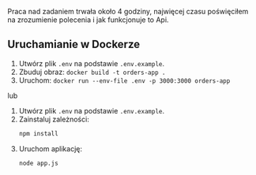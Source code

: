 Praca nad zadaniem trwała około 4 godziny, najwięcej czasu poświęciłem na zrozumienie polecenia i jak funkcjonuje to Api.

## Uruchamianie w Dockerze

1. Utwórz plik `.env` na podstawie `.env.example`.
2. Zbuduj obraz: `docker build -t orders-app .`
3. Uruchom: `docker run --env-file .env -p 3000:3000 orders-app`


lub 

1. Utwórz plik `.env` na podstawie `.env.example`.
2. Zainstaluj zależności:
   ```bash
   npm install
   ```
3. Uruchom aplikację:
   ```bash
   node app.js
   ```